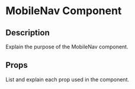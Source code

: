 # MobileNav Component

## Description
Explain the purpose of the MobileNav component.

## Props
List and explain each prop used in the component.